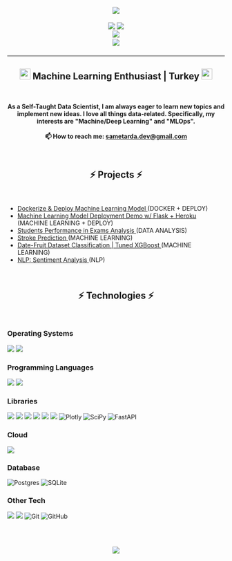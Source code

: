 <p align="center">
    <img src="https://readme-typing-svg.herokuapp.com/?lines=Hello,+There!+👋&center=true&size=30">
</p>

<h5 align="center">
  
  <code><a href="https://www.linkedin.com/in/ardasamet" title="LinkedIn Profile"><img src="https://img.shields.io/badge/LinkedIn-0077B5?style=for-the-badge&logo=linkedin&logoColor=white"></a></code>
  <code><a href="https://leetcode.com/ardasamet/" title="Leetcode Profile"><img  src="https://img.shields.io/badge/-LeetCode-FFA116?style=for-the-badge&logo=LeetCode&logoColor=black"> </a></code>
  <code><a href="https://www.kaggle.com/sametardaerdogan" title="Kaggle"><img  src="https://img.shields.io/badge/Kaggle-20BEFF?style=for-the-badge&logo=Kaggle&logoColor=white"></a></code>
  <code><a href="mailto:sametarda.dev@gmail.com">
    <img src="https://img.shields.io/badge/Gmail-D14836?style=for-the-badge&logo=gmail&logoColor=white"></a></code>
</h5>

<hr>
<div align="center">
<h2><img src="https://emojipedia-us.s3.dualstack.us-west-1.amazonaws.com/thumbs/72/emojidex/112/man_emoji-modifier-fitzpatrick-type-3_1f468-1f3fc_1f3fc.png" width="25"> Machine Learning Enthusiast | Turkey <img src="https://emojipedia-us.s3.dualstack.us-west-1.amazonaws.com/thumbs/72/emojidex/112/man_emoji-modifier-fitzpatrick-type-3_1f468-1f3fc_1f3fc.png" width="25"></h2>
</div>

<br>
<div align="center">
<p><b><center>
  As a Self-Taught Data Scientist, I am always eager to learn new topics and implement new ideas. I love all things data-related. Specifically, my interests are "Machine/Deep Learning" and "MLOps".
  <br><br>
  📫 How to reach me: <a href="mailto: sametarda.dev@gmail.com">sametarda.dev@gmail.com</a>
</p></b></center>
</div>
 <br>
 
<h2 align="center">⚡ Projects ⚡</h2>
<br>

* [Dockerize & Deploy Machine Learning Model ](https://github.com/ardasamett/Docker-Deploy-ML-Model) (DOCKER + DEPLOY)
* [Machine Learning Model Deployment Demo w/ Flask + Heroku ](https://github.com/ardasamett/ML-Model-Deployment) (MACHINE LEARNING + DEPLOY)
* [Students Performance in Exams Analysis ](https://github.com/ardasamett/Students-Performance-In-Exams) (DATA ANALYSIS)
* [Stroke Prediction ](https://github.com/ardasamett/Stroke-Prediction) (MACHINE LEARNING)
* [Date-Fruit Dataset Classification | Tuned XGBoost ](https://github.com/ardasamett/Date-Fruit-Classification-Tuned-XGBoost) (MACHINE LEARNING) 
* [NLP: Sentiment Analysis ](https://github.com/ardasamett/NLP-Sentiment-Analysis) (NLP)

<br>


<h2 align="center">⚡ Technologies ⚡</h2>
<br>

### Operating Systems
![](https://img.shields.io/badge/Linux-FCC624?style=for-the-badge&logo=linux&logoColor=black)
![](https://img.shields.io/badge/Windows-0078D6?style=for-the-badge&logo=windows&logoColor=white)

### Programming Languages
![](https://img.shields.io/badge/Python-3776AB?style=for-the-badge&logo=python&logoColor=white)
![](https://img.shields.io/badge/c++-%2300599C.svg?style=for-the-badge&logo=c%2B%2B&logoColor=white)



### Libraries

![](https://img.shields.io/badge/Numpy-777BB4?style=for-the-badge&logo=numpy&logoColor=white)
![](https://img.shields.io/badge/Pandas-2C2D72?style=for-the-badge&logo=pandas&logoColor=white)
![](https://img.shields.io/badge/Keras-D00000?style=for-the-badge&logo=Keras&logoColor=white)
![](https://img.shields.io/badge/scikit_learn-F7931E?style=for-the-badge&logo=scikit-learn&logoColor=white)
![](https://img.shields.io/badge/TensorFlow-FF6F00?style=for-the-badge&logo=TensorFlow&logoColor=white)
![](https://img.shields.io/badge/Flask-000000?style=for-the-badge&logo=flask&logoColor=white)
![Plotly](https://img.shields.io/badge/Plotly-%233F4F75.svg?style=for-the-badge&logo=plotly&logoColor=white)
![SciPy](https://img.shields.io/badge/SciPy-%230C55A5.svg?style=for-the-badge&logo=scipy&logoColor=%white)
![FastAPI](https://img.shields.io/badge/FastAPI-005571?style=for-the-badge&logo=fastapi)

### Cloud
![](https://img.shields.io/badge/Amazon_AWS-232F3E?style=for-the-badge&logo=amazon-aws&logoColor=white)

### Database

![Postgres](https://img.shields.io/badge/postgres-%23316192.svg?style=for-the-badge&logo=postgresql&logoColor=white)
![SQLite](https://img.shields.io/badge/sqlite-%2307405e.svg?style=for-the-badge&logo=sqlite&logoColor=white)

### Other Tech
![](https://img.shields.io/badge/docker-%230db7ed.svg?style=for-the-badge&logo=docker&logoColor=white)
![](https://img.shields.io/badge/Heroku-430098?style=for-the-badge&logo=heroku&logoColor=white)
![Git](https://img.shields.io/badge/git-%23F05033.svg?style=for-the-badge&logo=git&logoColor=white)
![GitHub](https://img.shields.io/badge/github-%23121011.svg?style=for-the-badge&logo=github&logoColor=white)





<br> <br>

<p align="center">
    <img src="https://readme-typing-svg.herokuapp.com?center=true&vCenter=true&lines=Data+has+a+better+idea">
</p>
